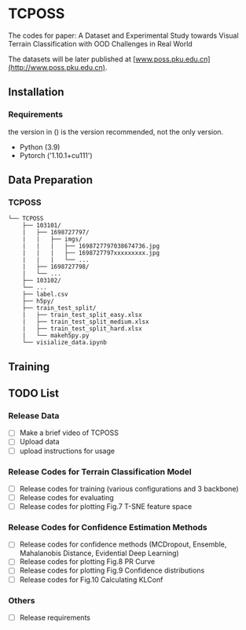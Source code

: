 # TCPOSS
The codes for paper: A Dataset and Experimental Study towards Visual Terrain Classification with OOD Challenges in Real World

The datasets will be later published at [www.poss.pku.edu.cn](http://www.poss.pku.edu.cn).

## Installation

### Requirements

the version in () is the version recommended, not the only version.
- Python (3.9)
- Pytorch ('1.10.1+cu111')


## Data Preparation

### TCPOSS
```
└── TCPOSS
    ├── 103101/ 
    |   ├── 1698727797/
    |   |   ├── imgs/
    |   |   |   ├── 1698727797038674736.jpg
    |   |   |   ├── 1698727797xxxxxxxxx.jpg
    |   |   |   └── ...
    |   ├── 1698727798/
    |   └── ...
    ├── 103102/
    └── ...
    ├── label.csv
    ├── h5py/
    ├── train_test_split/
    |   ├── train_test_split_easy.xlsx
    |   ├── train_test_split_medium.xlsx
    |   ├── train_test_split_hard.xlsx  
    |   └── makeh5py.py
    └── visialize_data.ipynb
```

## Training

## TODO List
### Release Data
- [ ] Make a brief video of TCPOSS
- [ ] Upload data 
- [ ] upload instructions for usage

### Release Codes for Terrain Classification Model
- [ ] Release codes for training (various configurations and 3 backbone)
- [ ] Release codes for evaluating
- [ ] Release codes for plotting Fig.7 T-SNE feature space

### Release Codes for Confidence Estimation Methods
- [ ] Release codes for confidence methods (MCDropout, Ensemble, Mahalanobis Distance, Evidential Deep Learning)
- [ ] Release codes for plotting Fig.8 PR Curve
- [ ] Release codes for plotting Fig.9 Confidence distributions
- [ ] Release codes for Fig.10 Calculating KLConf

### Others
- [ ] Release requirements
